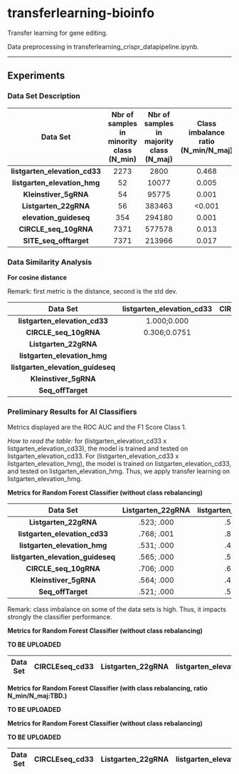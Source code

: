# transferlearning-bioinfo

Transfer learning for gene editing.

Data preprocessing in transferlearning_crispr_datapipeline.ipynb.


------

## Experiments

### Data Set Description

| Data Set                       | **Nbr of samples in minority class (N_min)** | **Nbr of samples in majority class (N_maj)** | **Class imbalance ratio (N_min/N_maj)** |
|:---:|:---:|:---:|:---:|
|**listgarten_elevation_cd33**  |2273|2800|0.468|
|**listgarten_elevation_hmg**   |52|10077|0.005|
| **Kleinstiver_5gRNA**         |54|95775|0.001|
| **Listgarten_22gRNA**         |56|383463|<0.001|
| **elevation_guideseq**        |354|294180|0.001|
| **CIRCLE_seq_10gRNA**         |7371|577578|0.013|
| **SITE_seq_offtarget**        |7371|213966|0.017|


### Data Similarity Analysis

**For cosine distance**

Remark: first metric is the distance, second is the std dev.


| Data Set                       | **listgarten_elevation_cd33** | **CIRCLE_seq_10gRNA** | **Listgarten_22gRNA** | **listgarten_elevation_hmg** | **listgarten_elevation_guideseq** | **Kleinstiver_5gRNA** | **Seq_offTarget** |
|:---:|:---:|:---:|:---:|:---:|:---:|:---:|:---:|
|**listgarten_elevation_cd33**|1.000;0.000|0.305;0.0750|0.309;0.0749|0.307;0.0758|**0.313;0.0750**|0.308;0.0760|0.305;0.0725|
|**CIRCLE_seq_10gRNA**|0.306;0.0751|1.000;0.000|0.327;0.0682|0.311;0.0813|0.369;0.1429|0.333;0.0752|0.329;0.0858|
|**Listgarten_22gRNA**|||1.000;0.000|||||
|**listgarten_elevation_hmg**||||1.000;0.000||||
|**listgarten_elevation_guideseq**|||||1.000;0.000|||
|**Kleinstiver_5gRNA**||||||1.000;0.000||
|**Seq_offTarget**|||||||1.000;0.000|


### Preliminary Results for AI Classifiers

Metrics displayed are the ROC AUC and the F1 Score Class 1.

*How to read the table:* for (listgarten_elevation_cd33 x listgarten_elevation_cd33), the model is trained and tested on listgarten_elevation_cd33. For (listgarten_elevation_cd33 x listgarten_elevation_hmg), the model is trained on listgarten_elevation_cd33, and tested on listgarten_elevation_hmg. Thus, we apply transfer learning on listgarten_elevation_hmg. 


**Metrics for Random Forest Classifier (without class rebalancing)**


| Data Set                       | **Listgarten_22gRNA** | **listgarten_elevation_cd33** | **listgarten_elevation_hmg** | **listgarten_elevation_guideseq** | **CIRCLE_seq_10gRNA** | **Kleinstiver_5gRNA** | **Seq_offTarget** |
|:---:|:---:|:---:|:---:|:---:|:---:|:---:|:---:|
|**Listgarten_22gRNA**|.523; .000|.517; .000|.530; .000|.499; .000|.501; .000|.496; .000|.517; .000|
|**listgarten_elevation_cd33**|.768; .001|.879; .768|.626; .015|.620; .004|.753; .051|.634; .002|.707; .082|
|**listgarten_elevation_hmg**|.531; .000|.476; .000|.589; .000|.735; .000|.606; .000|.508; .036|.536; .000|
|**listgarten_elevation_guideseq**|.565; .000|.521; .000|.644; .000|.734; .000|.565; .068|.522; .000|.553; .009|
|**CIRCLE_seq_10gRNA**|.706; .000|.623; .000|.575; .000|.944; .126|.883; .449|.645; .000|.761; .177|
|**Kleinstiver_5gRNA**|.564; .000|.490; .000|.551; .000|.504; .000|.506; .000|.595; .100|.554; .000|
|**Seq_offTarget**|.521; .000|.556; .000|.552; .000|.588; .046|.658; .130|.567; .000|.894; .434|

Remark: class imbalance on some of the data sets is high. Thus, it impacts strongly the classifier performance.

**Metrics for Random Forest Classifier (without class rebalancing)**

**TO BE UPLOADED**

| Data Set                       | **CIRCLEseq_cd33** | **Listgarten_22gRNA** | **listgarten_elevation_hmg** | **listgarten_elevation_guideseq** | **CIRCLE_seq_10gRNA** | **Kleinstiver_5gRNA** | **Seq_offTarget** |
|:---:|:---:|:---:|:---:|:---:|:---:|:---:|:---:|

**Metrics for Random Forest Classifier (with class rebalancing, ratio N_min/N_maj:TBD.)**

**TO BE UPLOADED**

**Metrics for Random Forest Classifier (without class rebalancing)**

**TO BE UPLOADED**

| Data Set                       | **CIRCLEseq_cd33** | **Listgarten_22gRNA** | **listgarten_elevation_hmg** | **listgarten_elevation_guideseq** | **CIRCLE_seq_10gRNA** | **Kleinstiver_5gRNA** | **Seq_offTarget** |
|:---:|:---:|:---:|:---:|:---:|:---:|:---:|:---:|

